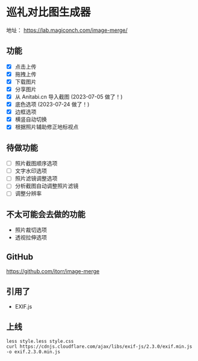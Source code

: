 # 巡礼对比图生成器

地址： https://lab.magiconch.com/image-merge/

## 功能
 - [x] 点击上传
 - [x] 拖拽上传
 - [x] 下载图片
 - [x] 分享图片
 - [x] 从 Anitabi.cn 导入截图 (2023-07-05 做了！)
 - [x] 底色选项 (2023-07-24 做了！)
 - [x] 边框选项
 - [x] 横竖自动切换
 - [x] 根据照片辅助修正地标视点

## 待做功能

- [ ] 照片截图顺序选项
- [ ] 文字水印选项
- [ ] 照片滤镜调整选项
- [ ] 分析截图自动调整照片滤镜
- [ ] 调整分辨率

## 不太可能会去做的功能
 - 照片裁切选项
 - 透视拉伸选项


## GitHub
https://github.com/itorr/image-merge


## 引用了
 - EXIF.js


## 上线
```
less style.less style.css
curl https://cdnjs.cloudflare.com/ajax/libs/exif-js/2.3.0/exif.min.js -o exif.2.3.0.min.js
```